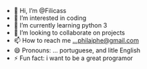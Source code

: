 - 👋 Hi, I’m @Filicass
- 👀 I’m interested in coding
- 🌱 I’m currently learning python 3
- 💞️ I’m looking to collaborate on projects
- 📫 How to reach me ...philaiphe@gmail.com
- 😄 Pronouns: ... portuguese, and litle English
- ⚡ Fun fact: i want to be a great programor

<!---
Filicass/Filicass is a ✨ special ✨ repository because its `README.md` (this file) appears on your GitHub profile.
You can click the Preview link to take a look at your changes.
--->

